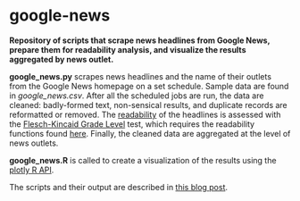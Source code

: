 google-news
===========

**Repository of scripts that scrape news headlines from Google News, prepare them for readability analysis, and visualize the results aggregated by news outlet.**

**google_news.py** scrapes news headlines and the name of their outlets from the Google News homepage on a set schedule. Sample data are found in *google_news.csv*. After all the scheduled jobs are run, the data are cleaned: badly-formed text, non-sensical results, and duplicate records are reformatted or removed. The [readability](http://en.wikipedia.org/wiki/Readability) of the headlines is assessed with the [Flesch-Kincaid Grade Level](http://en.wikipedia.org/wiki/Flesch%E2%80%93Kincaid_readability_tests#Flesch.E2.80.93Kincaid_Grade_Level) test, which requires the readability functions found [here](https://github.com/mmautner/readability). Finally, the cleaned data are aggregated at the level of news outlets.

**google_news.R** is called to create a visualization of the results using the [plotly R API](https://plot.ly/r/).

The scripts and their output are described in [this blog post]().
